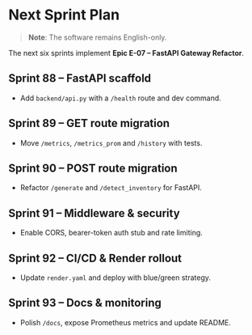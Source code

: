 # Next Sprint Plan

> **Note**: The software remains English-only.

The next six sprints implement **Epic E-07 – FastAPI Gateway Refactor**.

## Sprint 88 – FastAPI scaffold
* Add `backend/api.py` with a `/health` route and dev command.

## Sprint 89 – GET route migration
* Move `/metrics`, `/metrics_prom` and `/history` with tests.

## Sprint 90 – POST route migration
* Refactor `/generate` and `/detect_inventory` for FastAPI.

## Sprint 91 – Middleware & security
* Enable CORS, bearer-token auth stub and rate limiting.

## Sprint 92 – CI/CD & Render rollout
* Update `render.yaml` and deploy with blue/green strategy.

## Sprint 93 – Docs & monitoring
* Polish `/docs`, expose Prometheus metrics and update README.
